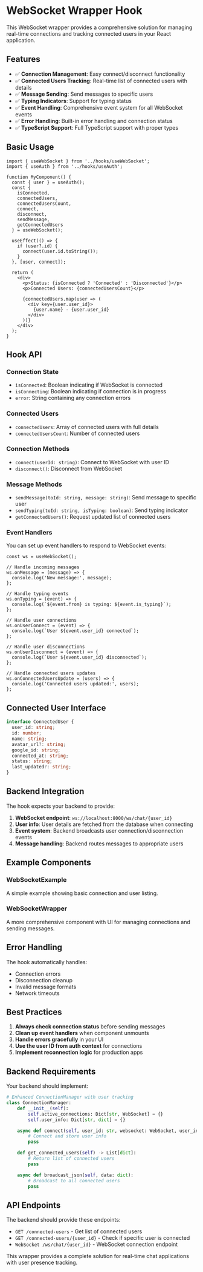 # WebSocket Wrapper Hook

This WebSocket wrapper provides a comprehensive solution for managing real-time connections and tracking connected users in your React application.

## Features

- ✅ **Connection Management**: Easy connect/disconnect functionality
- ✅ **Connected Users Tracking**: Real-time list of connected users with details
- ✅ **Message Sending**: Send messages to specific users
- ✅ **Typing Indicators**: Support for typing status
- ✅ **Event Handling**: Comprehensive event system for all WebSocket events
- ✅ **Error Handling**: Built-in error handling and connection status
- ✅ **TypeScript Support**: Full TypeScript support with proper types

## Basic Usage

```tsx
import { useWebSocket } from '../hooks/useWebSocket';
import { useAuth } from '../hooks/useAuth';

function MyComponent() {
  const { user } = useAuth();
  const {
    isConnected,
    connectedUsers,
    connectedUsersCount,
    connect,
    disconnect,
    sendMessage,
    getConnectedUsers
  } = useWebSocket();

  useEffect(() => {
    if (user?.id) {
      connect(user.id.toString());
    }
  }, [user, connect]);

  return (
    <div>
      <p>Status: {isConnected ? 'Connected' : 'Disconnected'}</p>
      <p>Connected Users: {connectedUsersCount}</p>
      
      {connectedUsers.map(user => (
        <div key={user.user_id}>
          {user.name} - {user.user_id}
        </div>
      ))}
    </div>
  );
}
```

## Hook API

### Connection State
- `isConnected`: Boolean indicating if WebSocket is connected
- `isConnecting`: Boolean indicating if connection is in progress
- `error`: String containing any connection errors

### Connected Users
- `connectedUsers`: Array of connected users with full details
- `connectedUsersCount`: Number of connected users

### Connection Methods
- `connect(userId: string)`: Connect to WebSocket with user ID
- `disconnect()`: Disconnect from WebSocket

### Message Methods
- `sendMessage(toId: string, message: string)`: Send message to specific user
- `sendTyping(toId: string, isTyping: boolean)`: Send typing indicator
- `getConnectedUsers()`: Request updated list of connected users

### Event Handlers
You can set up event handlers to respond to WebSocket events:

```tsx
const ws = useWebSocket();

// Handle incoming messages
ws.onMessage = (message) => {
  console.log('New message:', message);
};

// Handle typing events
ws.onTyping = (event) => {
  console.log(`${event.from} is typing: ${event.is_typing}`);
};

// Handle user connections
ws.onUserConnect = (event) => {
  console.log(`User ${event.user_id} connected`);
};

// Handle user disconnections
ws.onUserDisconnect = (event) => {
  console.log(`User ${event.user_id} disconnected`);
};

// Handle connected users updates
ws.onConnectedUsersUpdate = (users) => {
  console.log('Connected users updated:', users);
};
```

## Connected User Interface

```typescript
interface ConnectedUser {
  user_id: string;
  id: number;
  name: string;
  avatar_url?: string;
  google_id: string;
  connected_at: string;
  status: string;
  last_updated?: string;
}
```

## Backend Integration

The hook expects your backend to provide:

1. **WebSocket endpoint**: `ws://localhost:8000/ws/chat/{user_id}`
2. **User info**: User details are fetched from the database when connecting
3. **Event system**: Backend broadcasts user connection/disconnection events
4. **Message handling**: Backend routes messages to appropriate users

## Example Components

### WebSocketExample
A simple example showing basic connection and user listing.

### WebSocketWrapper
A more comprehensive component with UI for managing connections and sending messages.

## Error Handling

The hook automatically handles:
- Connection errors
- Disconnection cleanup
- Invalid message formats
- Network timeouts

## Best Practices

1. **Always check connection status** before sending messages
2. **Clean up event handlers** when component unmounts
3. **Handle errors gracefully** in your UI
4. **Use the user ID from auth context** for connections
5. **Implement reconnection logic** for production apps

## Backend Requirements

Your backend should implement:

```python
# Enhanced ConnectionManager with user tracking
class ConnectionManager:
    def __init__(self):
        self.active_connections: Dict[str, WebSocket] = {}
        self.user_info: Dict[str, dict] = {}

    async def connect(self, user_id: str, websocket: WebSocket, user_info: dict):
        # Connect and store user info
        pass

    def get_connected_users(self) -> List[dict]:
        # Return list of connected users
        pass

    async def broadcast_json(self, data: dict):
        # Broadcast to all connected users
        pass
```

## API Endpoints

The backend should provide these endpoints:

- `GET /connected-users` - Get list of connected users
- `GET /connected-users/{user_id}` - Check if specific user is connected
- `WebSocket /ws/chat/{user_id}` - WebSocket connection endpoint

This wrapper provides a complete solution for real-time chat applications with user presence tracking. 